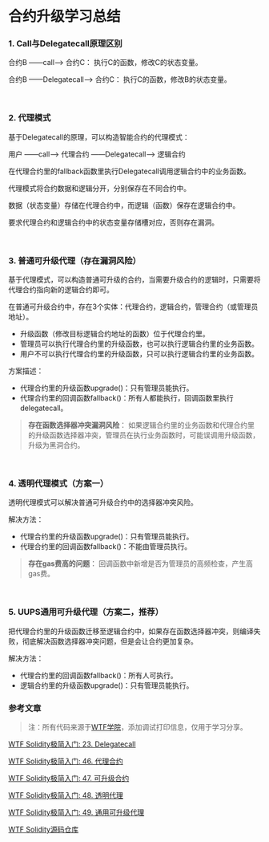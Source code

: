 # 合约升级学习总结

### 1. Call与Delegatecall原理区别

合约B ——call——> 合约C： 执行C的函数，修改C的状态变量。

合约B ——Delegatecall——> 合约C： 执行C的函数，修改B的状态变量。

<br>

### 2. 代理模式
基于Delegatecall的原理，可以构造智能合约的代理模式：

用户 ——call——> 代理合约 ——Delegatecall——> 逻辑合约

在代理合约里的fallback函数里执行Delegatecall调用逻辑合约中的业务函数。

代理模式将合约数据和逻辑分开，分别保存在不同合约中。

数据（状态变量）存储在代理合约中，而逻辑（函数）保存在逻辑合约中。

要求代理合约和逻辑合约中的状态变量存储槽对应，否则存在漏洞。

<br>

### 3. 普通可升级代理（存在漏洞风险）
基于代理模式，可以构造普通可升级的合约，当需要升级合约的逻辑时，只需要将代理合约指向新的逻辑合约即可。

在普通可升级合约中，存在3个实体：代理合约，逻辑合约，管理合约（或管理员地址）。
- 升级函数（修改目标逻辑合约地址的函数）位于代理合约里。
- 管理员可以执行代理合约里的升级函数，也可以执行逻辑合约里的业务函数。
- 用户不可以执行代理合约里的升级函数，只可以执行逻辑合约里的业务函数。

方案描述：
- 代理合约里的升级函数upgrade()：只有管理员能执行。
- 代理合约里的回调函数fallback()：所有人都能执行，回调函数里执行delegatecall。


>**存在函数选择器冲突漏洞风险**：
>如果逻辑合约里的业务函数和代理合约里的升级函数选择器冲突，管理员在执行业务函数时，可能误调用升级函数，升级为黑洞合约。

<br>

### 4. 透明代理模式（方案一）
透明代理模式可以解决普通可升级合约中的选择器冲突风险。

解决方法：
- 代理合约里的升级函数upgrade()：只有管理员能执行。
- 代理合约里的回调函数fallback()：不能由管理员执行。

>**存在gas费高的问题**：
>回调函数中新增是否为管理员的高频检查，产生高gas费。

<br>

### 5. UUPS通用可升级代理（方案二，推荐）
把代理合约里的升级函数迁移至逻辑合约中，如果存在函数选择器冲突，则编译失败，彻底解决函数选择器冲突问题，但是会让合约更加复杂。

解决方法：
- 代理合约里的回调函数fallback()：所有人可执行。
- 逻辑合约里的升级函数upgrade()：只有管理员能执行。






### 参考文章

>注：所有代码来源于[WTF学院](www.wtf.academy)，添加调试打印信息，仅用于学习分享。

[WTF Solidity极简入门: 23. Delegatecall](https://www.wtf.academy/solidity-advanced/Delegatecall/)

[WTF Solidity极简入门: 46. 代理合约](https://www.wtf.academy/solidity-application/ProxyContract/)

[WTF Solidity极简入门: 47. 可升级合约](https://www.wtf.academy/solidity-application/Upgrade/)

[WTF Solidity极简入门: 48. 透明代理](https://www.wtf.academy/solidity-application/TransparentProxy/)

[WTF Solidity极简入门: 49. 通用可升级代理](https://www.wtf.academy/solidity-application/UUPS/)

[WTF Solidity源码仓库](https://github.com/AmazingAng/WTF-Solidity)